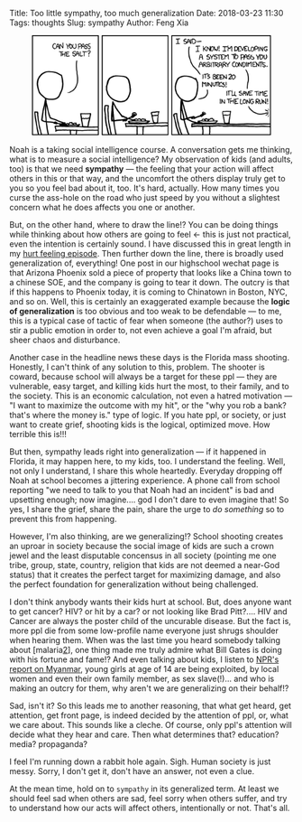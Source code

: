 Title: Too little sympathy, too much generalization
Date: 2018-03-23 11:30
Tags: thoughts
Slug: sympathy
Author: Feng Xia

<figure class="col l6 m6 s12">
  <img src="/images/the%20general%20problem.png"/>
</figure>


Noah is a taking social intelligence course. A conversation gets me
thinking, what is to measure a social intelligence? My observation of
kids (and adults, too) is that we need **sympathy** &mdash; the
feeling that your action will affect others in this or that way, and
the uncomfort the others display truly get to you so you feel bad
about it, too. It's hard, actually. How many times you curse the
ass-hole on the road who just speed by you without a slightest concern
what he does affects you one or another.

But, on the other hand, where to draw the line!? You can be doing
things while thinking about how others are going to feel &larr; this
is just not practical, even the intention is certainly sound. I have
discussed this in great length in my [hurt feeling episode][1]. Then
further down the line, there is broadly used generalization of,
everything! One post in our highschool wechat page is that Arizona
Phoenix sold a piece of property that looks like a China town to a
chinese SOE, and the company is going to tear it down. The outcry is
that if this happens to Phoenix today, it is coming to Chinatown in
Boston, NYC, and so on. Well, this is certainly an exaggerated example
because the **logic of generalization** is too obvious and too weak to
be defendable &mdash; to me, this is a typical case of tactic of fear
when someone (the author?) uses to stir a public emotion in order to,
not even achieve a goal I'm afraid, but sheer chaos and disturbance.

[1]: {filename}/thoughts/hurt%20feeling.md

Another case in the headline news these days is the Florida mass
shooting. Honestly, I can't think of any solution to this,
problem. The shooter is coward, because school will always be a target
for these ppl &mdash; they are vulnerable, easy target, and killing
kids hurt the most, to their family, and to the society. This is an
economic calculation, not even a hatred motivation &mdash; "I want to
maximize the outcome with my hit", or the "why you rob a bank? that's
where the money is." type of logic. If you hate ppl, or society, or
just want to create grief, shooting kids is the logical, optimized
move. How terrible this is!!!

But then, sympathy leads right into generalization &mdash; if it
happened in Florida, it may happen here, to my kids, too. I understand
the feeling. Well, not only I understand, I share this whole
heartedly. Everyday dropping off Noah at school becomes a jittering
experience. A phone call from school reporting "we need to talk to you
that Noah had an incident" is bad and upsetting enough; now
imagine.... god I don't dare to even imagine that! So yes, I share the
grief, share the pain, share the urge to _do something_ so to prevent
this from happening.

However, I'm also thinking, are we generalizing!? School shooting
creates an uproar in society because the social image of kids are such
a crown jewel and the least disputable concensus in all society
(pointing me one tribe, group, state, country, religion that kids are
not deemed a near-God status) that it creates the perfect target for
maximizing damage, and also the perfect foundation for generalization
without being challenged. 

I don't think anybody wants their kids hurt at school. But, does
anyone want to get cancer? HIV? or hit by a car? or not looking like
Brad Pitt?.... HIV and Cancer are always the poster child of the
uncurable disease. But the fact is, more ppl die from some low-profile
name everyone just shrugs shoulder when hearing them. When was the
last time you heard somebody talking about [malaria[2]], one thing
made me truly admire what Bill Gates is doing with his fortune and fame!?
And even talking about kids, I listen to [NPR's report on Myanmar][3],
young girls at age of 14 are being exploited, by local women and even
their own family member, as sex slave(!)... and who is making an
outcry for them, why aren't we are generalizing on their behalf!?

[2]: https://www.gatesfoundation.org/What-We-Do/Global-Health/Malaria
[3]: https://www.npr.org/tags/125939032/myanmar

Sad, isn't it? So this leads me to another reasoning, that what get
heard, get attention, get front page, is indeed decided by the
attention of ppl, or, what we care about. This sounds like a
cleche. Of course, only ppl's attention will decide what they hear and
care. Then what determines that? education? media? propaganda?

I feel I'm running down a rabbit hole again. Sigh. Human society is
just messy. Sorry, I don't get it, don't have an answer, not even a
clue.

At the mean time, hold on to `sympathy` in its generalized term. At
least we should feel sad when others are sad, feel sorry when others
suffer, and try to understand how our acts will affect others,
intentionally or not. That's all.
